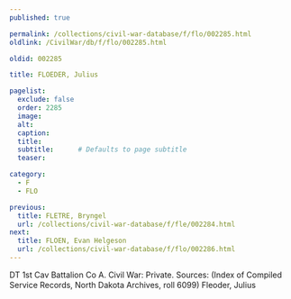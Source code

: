 ```yaml
---
published: true

permalink: /collections/civil-war-database/f/flo/002285.html
oldlink: /CivilWar/db/f/flo/002285.html

oldid: 002285

title: FLOEDER, Julius

pagelist:
  exclude: false
  order: 2285
  image: 
  alt:
  caption:
  title:
  subtitle:      # Defaults to page subtitle
  teaser:

category: 
  - F 
  - FLO

previous:
  title: FLETRE, Bryngel
  url: /collections/civil-war-database/f/fle/002284.html  
next:
  title: FLOEN, Evan Helgeson
  url: /collections/civil-war-database/f/flo/002286.html   
---
```

DT 1st Cav Battalion Co A. Civil War: Private. Sources: (Index of Compiled Service Records, North Dakota Archives, roll 6099) &#147;Fleoder, Julius&#148;